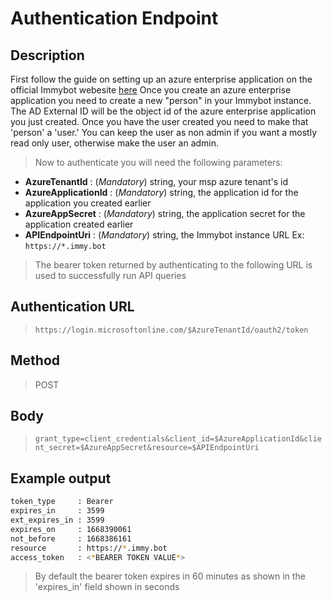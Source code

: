 # Authentication Endpoint
## Description
First follow the guide on setting up an azure enterprise application on the official Immybot webesite [here](https://docs.immy.bot/csp-preconsent-instructions.html#create-an-app-registration)
Once you create an azure enterprise application you need to create a new "person" in your Immybot instance. The AD External ID will be the object id of the azure enterprise application you just created.
Once you have the user created you need to make that 'person' a 'user.' You can keep the user as non admin if you want a mostly read only user, otherwise make the user an admin.

> Now to authenticate you will need the following parameters:
- **AzureTenantId** : (*Mandatory*) string, your msp azure tenant's id
- **AzureApplicationId** : (*Mandatory*) string, the application id for the application you created earlier
- **AzureAppSecret** : (*Mandatory*) string, the application secret for the application created earlier
- **APIEndpointUri** : (*Mandatory*) string, the Immybot instance URL Ex: `https://*.immy.bot`
> The bearer token returned by authenticating to the following URL is used to successfully run API queries
## Authentication URL
> `https://login.microsoftonline.com/$AzureTenantId/oauth2/token`
## Method
> POST
## Body
> `grant_type=client_credentials&client_id=$AzureApplicationId&client_secret=$AzureAppSecret&resource=$APIEndpointUri`
## Example output
```sh
token_type     : Bearer
expires_in     : 3599
ext_expires_in : 3599
expires_on     : 1668390061
not_before     : 1668386161
resource       : https://*.immy.bot
access_token   : <*BEARER TOKEN VALUE*>
```
> By default the bearer token expires in 60 minutes as shown in the 'expires_in' field shown in seconds
